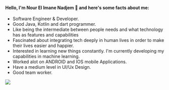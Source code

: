 #### Hello, I'm Nour El Imane Nadjem 👋 and here's some facts about me:
- Software Engineer & Developer.
- Good Java, Kotlin and dart programmer.
- Like being the intermediate between people needs and what technology has as features and capabilities
- Fascinated about integrating tech deeply in human lives in order to make their lives easier and happier.
- Interested in learning new things constantly. I'm currently developing my capabilities in machine learning.
- Worked alot on ANDROID and IOS mobile Applications.
- Have a medium level in UI/Ux Design.
- Good team worker.

<img src="https://github-readme-stats.vercel.app/api?username=NINadjem&&show_icons=true&title_color=4b5970&icon_color=7189b0&text_color=151515&bg_color=e4ebf7"/>



